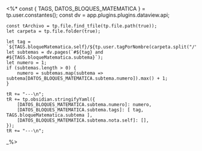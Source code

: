 <%*
    const { TAGS, DATOS_BLOQUES_MATEMATICA } = tp.user.constantes();
    const dv = app.plugins.plugins.dataview.api;

    const tArchivo = tp.file.find_tfile(tp.file.path(true));
    let carpeta = tp.file.folder(true);

    let tag = `${TAGS.bloqueMatematica.self}/${tp.user.tagPorNombre(carpeta.split("/").last())}`;
    let subtemas = dv.pages(`#${tag} and #${TAGS.bloqueMatematica.subtema}`);
    let numero = 1;
    if (subtemas.length > 0) {
        numero = subtemas.map(subtema => subtema[DATOS_BLOQUES_MATEMATICA.subtema.numero]).max() + 1;
    }

    tR += "---\n";
    tR += tp.obsidian.stringifyYaml({
        [DATOS_BLOQUES_MATEMATICA.subtema.numero]: numero,
        [DATOS_BLOQUES_MATEMATICA.subtema.tags]: [ tag, TAGS.bloqueMatematica.subtema ],
        [DATOS_BLOQUES_MATEMATICA.subtema.nota.self]: [],
    });
    tR += "---\n";
_%>
